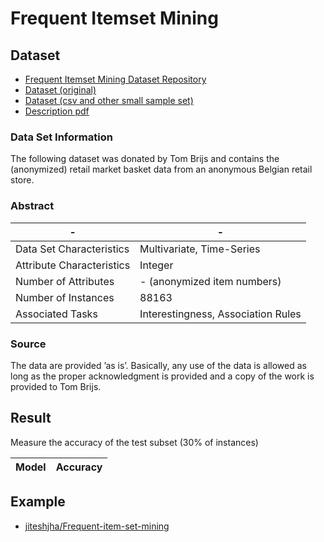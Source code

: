 # Frequent Itemset Mining

## Dataset

* [Frequent Itemset Mining Dataset Repository](http://fimi.ua.ac.be/data/)
* [Dataset (original)](http://fimi.ua.ac.be/data/retail.dat)
* [Dataset (csv and other small sample set)](https://github.com/jiteshjha/Frequent-item-set-mining/tree/master/datasets)
* [Description pdf](http://fimi.ua.ac.be/data/retail.pdf)

### Data Set Information

The following dataset was donated by Tom Brijs and contains the (anonymized) retail market basket data from an anonymous Belgian retail store.

### Abstract

-|-
-|-
Data Set Characteristics |Multivariate, Time-Series
Attribute Characteristics|Integer
Number of Attributes     |- (anonymized item numbers)
Number of Instances      |88163
Associated Tasks         |Interestingness, Association Rules

### Source

The data are provided ’as is’. Basically, any use of the data is allowed as long as the proper acknowledgment is provided and a copy of the work is provided to Tom Brijs.

## Result

Measure the accuracy of the test subset (30% of instances)

Model                                     |Accuracy
------------------------------------------|--------

## Example

* [jiteshjha/Frequent-item-set-mining](https://github.com/jiteshjha/Frequent-item-set-mining)
